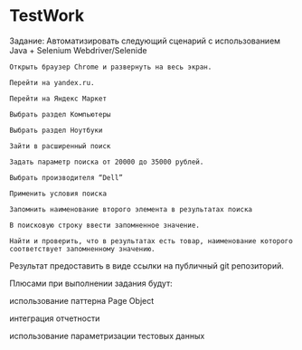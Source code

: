 # TestWork

Задание: Автоматизировать следующий сценарий с использованием
Java + Selenium Webdriver/Selenide

    Открыть браузер Chrome и развернуть на весь экран.

    Перейти на yandex.ru.

    Перейти на Яндекс Маркет

    Выбрать раздел Компьютеры

    Выбрать раздел Ноутбуки

    Зайти в расширенный поиск

    Задать параметр поиска от 20000 до 35000 рублей.

    Выбрать производителя “Dell”

    Применить условия поиска

    Запомнить наименование второго элемента в результатах поиска

    В поисковую строку ввести запомненное значение.

    Найти и проверить, что в результатах есть товар, наименование которого соответствует запомненному значению.

Результат предоставить в виде ссылки на публичный git репозиторий.

Плюсами при выполнении задания будут:

использование паттерна Page Object

интеграция отчетности

использование параметризации тестовых данных
